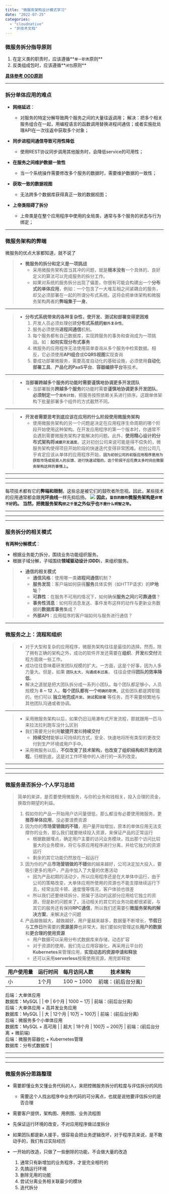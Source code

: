 ```yaml
---
title: "微服务架构设计模式学习"
date: "2022-07-25"
categories: 
  - "cloudnative"
  - "非技术文档"
---
```


### 微服务拆分指导原则

1. 在定义类的职责时，应该遵循**`单一职责`原则**
2. 反类组成包时，应该遵循**`闭包`原则**

**[具体参考 OOD原则](http://www.dev-share.top/2017/11/16/%e8%ae%be%e8%ae%a1%e6%a8%a1%e5%bc%8f-%e5%8e%9f%e5%88%99/ "具体参考 OOD原则")**

* * *

### 拆分单体应用的难点

- **网络延迟**：
    
    - 对服务的特定分解导致两个服务之间的大量往返调用； 解决：把多个相关服务组合在一起，用编程语言的函数调用替换进程间通信；或者实施批处理API在一次往返中获取多个对象；
- **同步进程间通信导致可用性降低**
    
    - 使用REST协议同步调用其他服务时，会降低service的可用性；
- **在服务之间维护数据一致性**
    
    - 当一个系统操作需要修改多个服务的数据时，需要维护数据的一致性；
- **获取一致的数据视图**
    
    - 无法跨多个数据库获得真正一致的数据视图；
- **上帝类阻碍了拆分**
    
    - 上帝类是在整个应用程序中使用的全局类，通常与多个服务的状态与行为绑定；

* * *

### 微服务架构的弊端

微服务的优点大家都知道，就不说了

> - **微服务的拆分和定义是一项挑战**
>     - 采用微服务架构首当其冲的问题，就是**根本没有**一个具体的、良好定义的算法可以完成服务的拆分工作。
>     - 如果对系统的服务拆分出现了偏差，你很有可能会构建出一个**分布式的单体应用**，例如：一个包含了一大堆互相之间紧耦合的服务，却又必须部署在一起的所谓分布式系统。这将会把单体架构和微服务架构两者的**弊端集于一身**。

* * *

> - **分布式系统带来的各种复杂性，使开发、测试和部署变得更困难**
>     1. 开发人员必须处理创建**分布式系统的`额外复杂性`**。
>     2. 服务必须使用**进程间通信**机制。
>     3. 每个服务都有自己数据库，实现跨服务的事务和查询成为一项挑战。如：**如何实现分布式事务**
>     4. 微服务的应用程序无法使用简单查询从多个服务中检索数据。相反，它必须使用**API组合**或**CQRS视图**实现查询
>     5. 要成功部署微服务，需要高度自动化的基础设施，必须使用**自动化部署工具**、**产品化的PaaS平台**、**容器编排平台**等技术。

* * *

> - **当部署跨越多个服务的功能时需要谨慎地协调更多开发团队**
>     - 当部署服务**跨越多个服务**的功能时需要**谨慎地协调更多开发团队**。**必须制定一个`发布计划`**，把服务按照依赖关系进行排序。这跟单体架构下批量部署多个组件的方式截然不同。

* * *

> - **开发者需要思考到底应该在应用的什么阶段使用微服务架构**
>     - 使用微服务架构的另一个问题是决定在应用程序生命周期的哪个阶段开始使用这种架构。在开发应用程序的第一个版本时，你通常不会遇到需要微服务架构才能解决的问题。此外，**使用精心设计的分布式架构将`减缓开发速度`**。这对初创公司来说可能是得不偿失的，微服务架构使得项目开始阶段的快速迭代变得非常困难。初创公司几乎肯定应该从单体的应用程序开始，**`因为初创公司的初版应用程序是用为获取市场或投资人的反馈、进行快速试错的，这个阶段不应花费太多时间在微服务架构这样的事情上`。**

* * *

* * *

* * *

每项技术都有它的**弊端和限制**，这些总是被它们的鼓吹者所忽视。因此，某些技术的应用通常都会跟**光环曲线**一样先抑后扬。 [![](http://qiniu.dev-share.top/image/jpg/%E5%85%89%E7%8E%AF%E6%9B%B2%E7%BA%BF.jpg)](http://qiniu.dev-share.top/image/jpg/%E5%85%89%E7%8E%AF%E6%9B%B2%E7%BA%BF.jpg) **因此，`盲目的鼓吹`微服务架构是`非常不好`的。** **当然，把微服务架构`拒之千里`之外似乎也`不是什么明智之举`。**

* * *

* * *

* * *

### 服务拆分的相关模式

**有两种分解模式**：

- 根据业务能力拆分，围绕业务功能组织服务。
- 根据子域分解，子域围绕**领域驱动设计**(**DDD**)，来组织服务。

> - **通信的相关模式**
>     - **通信风格**：使用哪一类**进程间通信**机制？
>     - **服务发现**：客户端如何获得**服务**具体实例（如HTTP请求）的**IP地址**？
>     - **可靠性**：在服务不可用的情况下，如何确保**服务之间**的**可靠通信**？
>     - **事务性消息**：如何将消息发送、事件发布这样的动作与更新业务数据的**数据库事务**集成？
>     - **外部API**：应用程序的客户端如何与服务进行通信？

* * *

### 微服务之上：流程和组织

> - 对于大型和复杂的应用程序，微服务架构往往是最佳的选择。然而，除了拥有正确的架构之外，成功的软件开发还需要在**组织**、**开发**和**交付**流程方面做一些工作。
> - 成功往往意味着研发团队规模的扩大。一方面，这是个好事，因为人多力量大。但是，如果 **`团队太大`**，**`沟通成本过高`**， 往往会使得**团队的效率降低**。
> - 解决之道就是把大团队拆分成一系列小团队。每个团队都足够小，人员规模为 **8 ~ 12** 人。**每个团队都有一个`明确的职责`**。这些团队都是跨职能的。他们可以 **独立地完成`开发`、`测试`和`部署`** 等任务，而不需要频繁地与其他团队沟通或者协调。

* * *

> - 采用微服务架构以后，如果仍旧沿用瀑布式开发流程，那就跟用一匹马来拉法拉利跑车没什么区别
> - 我们需要充分利用**敏捷开发**和**持续交付**
>     - **持续交付**能够以可持续的方式，安全、快速地将所有类型的更改交付到生产环境或用户手中。
> - 采用微服务以后，**不仅改变了技术架构，也改变了组织结构和开发的流程**。归根到底，这是对工作环境中的人进行的一系列改变。

* * *

* * *

* * *

### 微服务是否拆分-个人学习总结

> 简单的来讲，是否要使用微服务，与你的业务和钱相关，投入合理的资金，换取你期望的利益。
> 
> 1. 假如你的产品一开始用户访问量很低，那么都没有必要使用微服务，更**推荐单体应用**，没必要浪费资源
> 2. 因为你的**市场营销做的不错**，用户量开始增加，原本的单体应用无法支撑你的业务，那么我们就要继续投入资源，来保证产品的正常运行
>     - 根据数据埋点，确定用户主要的访问业务模块，找出那个访问比较量大的业务模块，将它与原应用程序进行分离，并给它独力的资源运行
>     - 剩余的其它功能仍然放在一起运行
> 3. 因为你的产品**市场营销做的不错**做的越来越好，公司决定加大投入，要吸引更多的用户，产品中加入了大量的优惠活动
>     - 因为产品初期的活动少，所以应用程序还是在大单体中运行，由于公司的策略改变，大单体应用所使用的资源也不能支撑继续运行下去，经常出现卡顿、速度慢等情况，客户体验也很差
>     - 所以我们还要继续拆分，把属于活动的这部分应用给它独立的资源，但是新的问题来了，活动相关的其它的业务功能都很紧密，与其它的服务还有保持**RPC通信**，所以我们还需要引**微服务架构的解决方案**，来解决这个问题
> 4. 产品越做越大，越做越好，用户量越来越多，数据量不断增长，**节假日**与**工作日**所需要的**资源差异**也非常大，我们要如何管理这些**用户的数据**和**更合理的使用资源**
>     - 用户数据可以采用分布式数据库来存储，动态扩容
>     - 对于资源的使用，我们先让应用容器化，再采用云平台的**Kubernetes**来管理应用，**实现动态的资源申请和释放**
>     - 还可以采用**serverless**按需使用资源，用完即释放

| 用户使用量 | 运行时间 | 每月访问人数 | 技术架构 |
| --- | --- | --- | --- |
| 小 | 1个月 | 100 ~ 1000 | 前端：(前后台分离)  
后端：大单体应用  
数据库：MySQL |
| 中 | 6个月 | 1000 ~ 1万 | 前端：(前后台分离)  
后端：大单体应用 + 高并发业务应用  
数据库：MySQL |
| 大 | 12个月 | 10万 ~ 100万 | 前端：(前后台分离)  
后端：微服务多个小单体应用  
数据库：MySQL + 高可用 |
| 超大 | 18个月 | 100万 ~ 200万 | 前端：(前后台分离 + 微前端)  
后端：微服务容器化 + Kubernetes管理  
数据库：分布式数据库 |

* * *

* * *

* * *

### **微服务拆分思路整理**

- 需要即懂业务又懂业务代码的人，来把控微服务拆分的粒度与评估拆分的风险
    
    - 需要这个人找出程序中业务代码的可分离点，也就是说他要评估拆分的是否合理
- 需要客户提供，架构图、用例图、业务流程图
- 先保证运行环境的改变，不对应用程序做过度拆分
- 如果团队都是新人接手，很容易会把业务逻辑改坏，对于程序员来说，是不敢动手的，我们有过实际经历
- 一开始的改造，只做了一些删除的功能，不会做大量的改造
    
    1. 通常只有新增加的业务程序，才是完全相符的
    2. 先搞运行环境
    3. 删除无用的功能
    4. 尝试分离业务相关联最少的模块
    5. 迭代拆分

